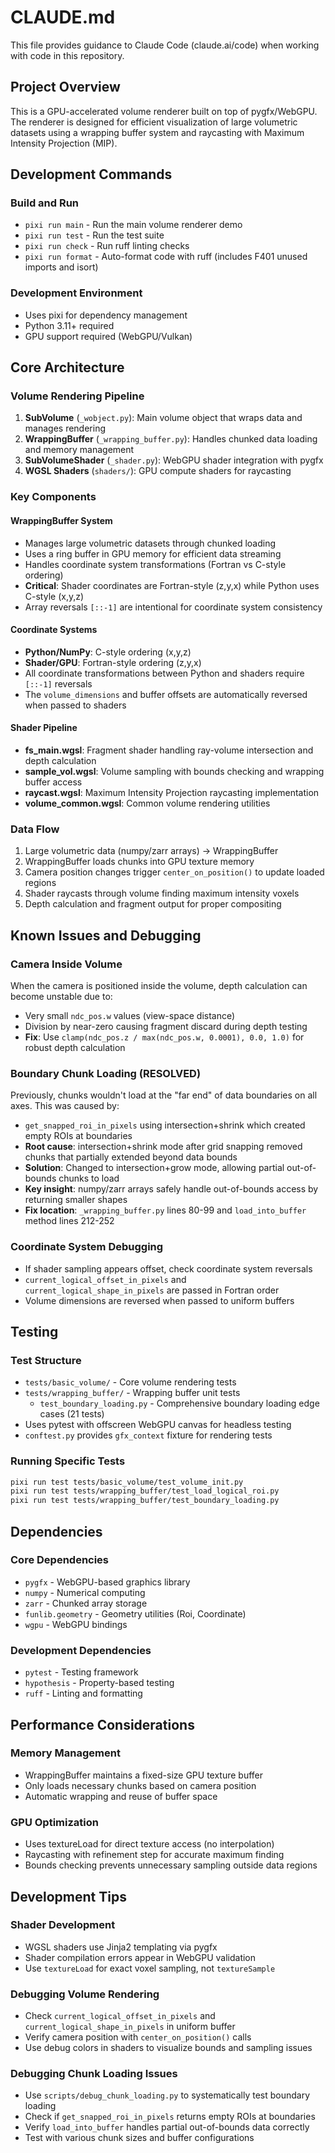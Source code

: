 # CLAUDE.md

This file provides guidance to Claude Code (claude.ai/code) when working with code in this repository.

## Project Overview

This is a GPU-accelerated volume renderer built on top of pygfx/WebGPU. The renderer is designed for efficient visualization of large volumetric datasets using a wrapping buffer system and raycasting with Maximum Intensity Projection (MIP).

## Development Commands

### Build and Run
- `pixi run main` - Run the main volume renderer demo
- `pixi run test` - Run the test suite
- `pixi run check` - Run ruff linting checks
- `pixi run format` - Auto-format code with ruff (includes F401 unused imports and isort)

### Development Environment
- Uses pixi for dependency management
- Python 3.11+ required
- GPU support required (WebGPU/Vulkan)

## Core Architecture

### Volume Rendering Pipeline
1. **SubVolume** (`_wobject.py`): Main volume object that wraps data and manages rendering
2. **WrappingBuffer** (`_wrapping_buffer.py`): Handles chunked data loading and memory management
3. **SubVolumeShader** (`_shader.py`): WebGPU shader integration with pygfx
4. **WGSL Shaders** (`shaders/`): GPU compute shaders for raycasting

### Key Components

#### WrappingBuffer System
- Manages large volumetric datasets through chunked loading
- Uses a ring buffer in GPU memory for efficient data streaming
- Handles coordinate system transformations (Fortran vs C-style ordering)
- **Critical**: Shader coordinates are Fortran-style (z,y,x) while Python uses C-style (x,y,z)
- Array reversals `[::-1]` are intentional for coordinate system consistency

#### Coordinate Systems
- **Python/NumPy**: C-style ordering (x,y,z)
- **Shader/GPU**: Fortran-style ordering (z,y,x)
- All coordinate transformations between Python and shaders require `[::-1]` reversals
- The `volume_dimensions` and buffer offsets are automatically reversed when passed to shaders

#### Shader Pipeline
- **fs_main.wgsl**: Fragment shader handling ray-volume intersection and depth calculation
- **sample_vol.wgsl**: Volume sampling with bounds checking and wrapping buffer access
- **raycast.wgsl**: Maximum Intensity Projection raycasting implementation
- **volume_common.wgsl**: Common volume rendering utilities

### Data Flow
1. Large volumetric data (numpy/zarr arrays) → WrappingBuffer
2. WrappingBuffer loads chunks into GPU texture memory
3. Camera position changes trigger `center_on_position()` to update loaded regions
4. Shader raycasts through volume finding maximum intensity voxels
5. Depth calculation and fragment output for proper compositing

## Known Issues and Debugging

### Camera Inside Volume
When the camera is positioned inside the volume, depth calculation can become unstable due to:
- Very small `ndc_pos.w` values (view-space distance)
- Division by near-zero causing fragment discard during depth testing
- **Fix**: Use `clamp(ndc_pos.z / max(ndc_pos.w, 0.0001), 0.0, 1.0)` for robust depth calculation

### Boundary Chunk Loading (RESOLVED)
Previously, chunks wouldn't load at the "far end" of data boundaries on all axes. This was caused by:
- `get_snapped_roi_in_pixels` using intersection+shrink which created empty ROIs at boundaries
- **Root cause**: intersection+shrink mode after grid snapping removed chunks that partially extended beyond data bounds
- **Solution**: Changed to intersection+grow mode, allowing partial out-of-bounds chunks to load
- **Key insight**: numpy/zarr arrays safely handle out-of-bounds access by returning smaller shapes
- **Fix location**: `_wrapping_buffer.py` lines 80-99 and `load_into_buffer` method lines 212-252

### Coordinate System Debugging
- If shader sampling appears offset, check coordinate system reversals
- `current_logical_offset_in_pixels` and `current_logical_shape_in_pixels` are passed in Fortran order
- Volume dimensions are reversed when passed to uniform buffers

## Testing

### Test Structure
- `tests/basic_volume/` - Core volume rendering tests
- `tests/wrapping_buffer/` - Wrapping buffer unit tests
  - `test_boundary_loading.py` - Comprehensive boundary loading edge cases (21 tests)
- Uses pytest with offscreen WebGPU canvas for headless testing
- `conftest.py` provides `gfx_context` fixture for rendering tests

### Running Specific Tests
```bash
pixi run test tests/basic_volume/test_volume_init.py
pixi run test tests/wrapping_buffer/test_load_logical_roi.py
pixi run test tests/wrapping_buffer/test_boundary_loading.py
```

## Dependencies

### Core Dependencies
- `pygfx` - WebGPU-based graphics library
- `numpy` - Numerical computing
- `zarr` - Chunked array storage
- `funlib.geometry` - Geometry utilities (Roi, Coordinate)
- `wgpu` - WebGPU bindings

### Development Dependencies
- `pytest` - Testing framework
- `hypothesis` - Property-based testing
- `ruff` - Linting and formatting

## Performance Considerations

### Memory Management
- WrappingBuffer maintains a fixed-size GPU texture buffer
- Only loads necessary chunks based on camera position
- Automatic wrapping and reuse of buffer space

### GPU Optimization
- Uses textureLoad for direct texture access (no interpolation)
- Raycasting with refinement step for accurate maximum finding
- Bounds checking prevents unnecessary sampling outside data regions

## Development Tips

### Shader Development
- WGSL shaders use Jinja2 templating via pygfx
- Shader compilation errors appear in WebGPU validation
- Use `textureLoad` for exact voxel sampling, not `textureSample`

### Debugging Volume Rendering
- Check `current_logical_offset_in_pixels` and `current_logical_shape_in_pixels` in uniform buffer
- Verify camera position with `center_on_position()` calls
- Use debug colors in shaders to visualize bounds and sampling issues

### Debugging Chunk Loading Issues
- Use `scripts/debug_chunk_loading.py` to systematically test boundary loading
- Check if `get_snapped_roi_in_pixels` returns empty ROIs at boundaries
- Verify `load_into_buffer` handles partial out-of-bounds data correctly
- Test with various chunk sizes and buffer configurations